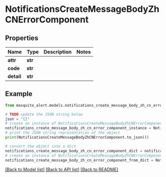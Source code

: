 # NotificationsCreateMessageBodyZhCNErrorComponent


## Properties

Name | Type | Description | Notes
------------ | ------------- | ------------- | -------------
**attr** | **str** |  | 
**code** | **str** |  | 
**detail** | **str** |  | 

## Example

```python
from mosquito_alert.models.notifications_create_message_body_zh_cn_error_component import NotificationsCreateMessageBodyZhCNErrorComponent

# TODO update the JSON string below
json = "{}"
# create an instance of NotificationsCreateMessageBodyZhCNErrorComponent from a JSON string
notifications_create_message_body_zh_cn_error_component_instance = NotificationsCreateMessageBodyZhCNErrorComponent.from_json(json)
# print the JSON string representation of the object
print(NotificationsCreateMessageBodyZhCNErrorComponent.to_json())

# convert the object into a dict
notifications_create_message_body_zh_cn_error_component_dict = notifications_create_message_body_zh_cn_error_component_instance.to_dict()
# create an instance of NotificationsCreateMessageBodyZhCNErrorComponent from a dict
notifications_create_message_body_zh_cn_error_component_from_dict = NotificationsCreateMessageBodyZhCNErrorComponent.from_dict(notifications_create_message_body_zh_cn_error_component_dict)
```
[[Back to Model list]](../README.md#documentation-for-models) [[Back to API list]](../README.md#documentation-for-api-endpoints) [[Back to README]](../README.md)



